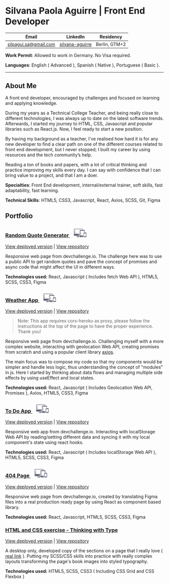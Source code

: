 # **Silvana Paola Aguirre** | Front End Developer

| Email                                                 | LinkedIn                                               | Residency     |
| ----------------------------------------------------- | ------------------------------------------------------ | ------------- |
| [silpagui.sa@gmail.com](mailto:silpagui.sa@gmail.com) | [silvana-aguirre](www.linkedin.com/in/silvana-aguirre) | Berlin, GTM+2 |

**Work Permit**: Allowed to work in Germany. No Visa required.

**Languages**: English ( Advanced ), Spanish ( Native ), Portuguese ( Basic ).

<hr>

## About Me

A front end developer, encouraged by challenges and focused on learning and applying knowledge.

During my years as a Technical College Teacher, and being really close to different technologies, I was always up to date on the latest software trends. Afterwards, I started my journey to HTML, CSS, Javascript and popular libraries such as React.js. Now, I feel ready to start a new position.

By having my background as a teacher, I've realised how hard it is for any new developer to find a clear path on one of the different courses related to front end development, but I never stopped; I built my career by using resources and the tech community’s help.

Reading a ton of books and papers, with a lot of critical thinking and practice improving my skills every day. I can say with confidence that I can bring value to a project, and that I am a doer.

**Specialties**: Front End development, internal/external trainer, soft skills, fast adaptability, fast learning.

**Technical Skills**: HTML5, CSS3, Javascript, React, Axios, SCSS, Git, Figma

## Portfolio

### [Random Quote Generator ![Responsive](./assets/vectors/responsive-icon.svg)](https://silpagui.github.io/random-quote-generator/)

[View deployed version](https://silpagui.github.io/random-quote-generator/) | [View repository](https://github.com/silpagui/random-quote-generator)

Responsive web page from devchallenge.io. The challenge here was to use a public API to get random quotes and pave the concept of promises and async code that might affect the UI in different ways.

**Technologies used:**
React, Javascript ( Includes fetch Web API ), HTML5, SCSS, CSS3, Figma

### [Weather App ![Responsive](./assets/vectors/responsive-icon.svg)](https://silpagui.github.io/weather-app/)

[View deployed version](https://silpagui.github.io/weather-app/) | [View repository](https://github.com/silpagui/weather-app)

> Note: This app requires cors-heroku as proxy, please follow the instructions at the top of the page to have the proper experience. Thank you!

Responsive web page from devchallenge.io. Challenging myself with a more complex website, interacting with geolocation Web API, creating promises from scratch and using a popular client library [axios](https://github.com/axios/axios).

The main focus was to compose my code so that my components would be simpler and handle less logic, thus understanding the concept of "modules" in js. Here I started by thinking about data flows and managing multiple side effects by using useEffect and local states.

**Technologies used:**
React, Javascript ( Includes Geolocation Web API, Promises ), Axios, HTML5, CSS3, Figma

### [To Do App ![Responsive](./assets/vectors/responsive-icon.svg)](https://silpagui.github.io/to-do-app/)

[View deployed version](https://silpagui.github.io/to-do-app/) | [View repository](https://github.com/silpagui/to-do-app)

Responsive web app from devchallenge.io. Interacting with localStorage Web API by reading/setting different data and syncing it with my local component's state using react hooks.

**Technologies used:**
React, Javascript ( Includes localStorage Web API ), HTML5, SCSS, CSS3, Figma

### [404 Page ![Responsive](./assets/vectors/responsive-icon.svg)](https://silpagui.github.io/404-page/)

[View deployed version](https://silpagui.github.io/404-page/) | [View repository](https://github.com/silpagui/404-page)

Responsive web page from devchallenge.io, created by translating Figma files into a real production ready page by using React as component based library.

**Technologies used:**
React, Javascript, HTML5, SCSS, CSS3, Figma

### [HTML and CSS exercise - Thinking with Type](https://silpagui.github.io/thinking-with-type/)

[View deployed version](https://silpagui.github.io/thinking-with-type/) | [View repository](https://github.com/silpagui/thinking-with-type)

A desktop only, developed copy of the sections on a page that I really love ( [real link](http://thinkingwithtype.com/text/#line-spacing) ). Putting my SCSS/CSS skills into practice with really complex layouts transforming the page's book images into styled typography.

**Technologies used:**
HTML5, SCSS, CSS3 ( Including CSS Grid and CSS Flexbox )
